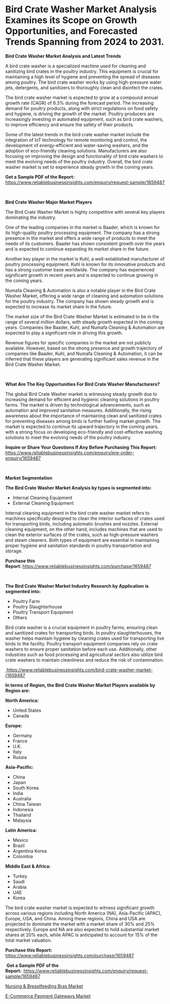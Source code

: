 <p><h1>Bird Crate Washer Market Analysis Examines its Scope on Growth Opportunities, and Forecasted Trends Spanning from 2024 to 2031.</h1></p><p><strong>Bird Crate Washer Market Analysis and Latest Trends</strong></p>
<p><p>A bird crate washer is a specialized machine used for cleaning and sanitizing bird crates in the poultry industry. This equipment is crucial for maintaining a high level of hygiene and preventing the spread of diseases among poultry. The bird crate washer works by using high-pressure water jets, detergents, and sanitizers to thoroughly clean and disinfect the crates.</p><p>The bird crate washer market is expected to grow at a compound annual growth rate (CAGR) of 6.3% during the forecast period. The increasing demand for poultry products, along with strict regulations on food safety and hygiene, is driving the growth of the market. Poultry producers are increasingly investing in automated equipment, such as bird crate washers, to improve efficiency and ensure the safety of their products.</p><p>Some of the latest trends in the bird crate washer market include the integration of IoT technology for remote monitoring and control, the development of energy-efficient and water-saving washers, and the adoption of eco-friendly cleaning solutions. Manufacturers are also focusing on improving the design and functionality of bird crate washers to meet the evolving needs of the poultry industry. Overall, the bird crate washer market is set to experience steady growth in the coming years.</p></p>
<p><strong>Get a Sample PDF of the Report:&nbsp;</strong> <a href="https://www.reliablebusinessinsights.com/enquiry/request-sample/1659487">https://www.reliablebusinessinsights.com/enquiry/request-sample/1659487</a></p>
<p>&nbsp;</p>
<p><strong>Bird Crate Washer Major Market Players</strong></p>
<p><p>The Bird Crate Washer Market is highly competitive with several key players dominating the industry. </p><p>One of the leading companies in the market is Baader, which is known for its high-quality poultry processing equipment. The company has a strong presence in the market and offers a wide range of products to meet the needs of its customers. Baader has shown consistent growth over the years and is expected to continue expanding its market share in the future.</p><p>Another key player in the market is Kuhl, a well-established manufacturer of poultry processing equipment. Kuhl is known for its innovative products and has a strong customer base worldwide. The company has experienced significant growth in recent years and is expected to continue growing in the coming years.</p><p>Numafa Cleaning & Automation is also a notable player in the Bird Crate Washer Market, offering a wide range of cleaning and automation solutions for the poultry industry. The company has shown steady growth and is expected to increase its market share in the future.</p><p>The market size of the Bird Crate Washer Market is estimated to be in the range of several million dollars, with steady growth expected in the coming years. Companies like Baader, Kuhl, and Numafa Cleaning & Automation are expected to play a significant role in driving this growth.</p><p>Revenue figures for specific companies in the market are not publicly available. However, based on the strong presence and growth trajectory of companies like Baader, Kuhl, and Numafa Cleaning & Automation, it can be inferred that these players are generating significant sales revenue in the Bird Crate Washer Market.</p></p>
<p>&nbsp;</p>
<p><strong>What Are The Key Opportunities For Bird Crate Washer Manufacturers?</strong></p>
<p><p>The global Bird Crate Washer market is witnessing steady growth due to increasing demand for efficient and hygienic cleaning solutions in poultry farms. The market is driven by technological advancements, such as automation and improved sanitation measures. Additionally, the rising awareness about the importance of maintaining clean and sanitized crates for preventing diseases among birds is further fueling market growth. The market is expected to continue its upward trajectory in the coming years, with a strong focus on developing eco-friendly and cost-effective washing solutions to meet the evolving needs of the poultry industry.</p></p>
<p><strong>Inquire or Share Your Questions If Any Before Purchasing This Report:</strong> <a href="https://www.reliablebusinessinsights.com/enquiry/pre-order-enquiry/1659487">https://www.reliablebusinessinsights.com/enquiry/pre-order-enquiry/1659487</a></p>
<p>&nbsp;</p>
<p><strong>Market Segmentation</strong></p>
<p><strong>The Bird Crate Washer Market Analysis by types is segmented into:</strong></p>
<p><ul><li>Internal Cleaning Equipment</li><li>External Cleaning Equipment</li></ul></p>
<p><p>Internal cleaning equipment in the bird crate washer market refers to machines specifically designed to clean the interior surfaces of crates used for transporting birds, including automatic brushes and nozzles. External cleaning equipment, on the other hand, includes machines that are used to clean the exterior surfaces of the crates, such as high-pressure washers and steam cleaners. Both types of equipment are essential in maintaining proper hygiene and sanitation standards in poultry transportation and storage.</p></p>
<p><strong>Purchase this Report:&nbsp;</strong><a href="https://www.reliablebusinessinsights.com/purchase/1659487">https://www.reliablebusinessinsights.com/purchase/1659487</a></p>
<p>&nbsp;</p>
<p><strong>The Bird Crate Washer Market Industry Research by Application is segmented into:</strong></p>
<p><ul><li>Poultry Farm</li><li>Poultry Slaughterhouse</li><li>Poultry Transport Equipment</li><li>Others</li></ul></p>
<p><p>Bird crate washer is a crucial equipment in poultry farms, ensuring clean and sanitized crates for transporting birds. In poultry slaughterhouses, the washer helps maintain hygiene by cleaning crates used for transporting live birds to the facility. Poultry transport equipment companies rely on crate washers to ensure proper sanitation before each use. Additionally, other industries such as food processing and agricultural sectors also utilize bird crate washers to maintain cleanliness and reduce the risk of contamination.</p></p>
<p><a href="https://www.reliablebusinessinsights.com/bird-crate-washer-market-r1659487">&nbsp;https://www.reliablebusinessinsights.com/bird-crate-washer-market-r1659487</a></p>
<p><strong>In terms of Region, the Bird Crate Washer Market Players available by Region are:</strong></p>
<p>
    <p> <strong> North America: </strong>
        <ul>
            <li>United States</li>
            <li>Canada</li>
        </ul>
        </p> 
    <p> <strong> Europe: </strong>
        <ul>
            <li>Germany</li>
            <li>France</li>
            <li>U.K.</li>
            <li>Italy</li>
            <li>Russia</li>
        </ul>
        </p> 
    <p> <strong> Asia-Pacific: </strong>
        <ul>
            <li>China</li>
            <li>Japan</li>
            <li>South Korea</li>
            <li>India</li>
            <li>Australia</li>
            <li>China Taiwan</li>
            <li>Indonesia</li>
            <li>Thailand</li>
            <li>Malaysia</li>
        </ul>
        </p> 
    <p> <strong> Latin America: </strong>
        <ul>
            <li>Mexico</li>
            <li>Brazil</li>
            <li>Argentina Korea</li>
            <li>Colombia</li>
        </ul>
        </p> 
    <p> <strong> Middle East & Africa: </strong>
        <ul>
            <li>Turkey</li>
            <li>Saudi</li>
            <li>Arabia</li>
            <li>UAE</li>
            <li>Korea</li>
        </ul>
    </p>
    </p>
<p><p>The bird crate washer market is expected to witness significant growth across various regions including North America (NA), Asia-Pacific (APAC), Europe, USA, and China. Among these regions, China and USA are projected to dominate the market with a market share of 30% and 25% respectively. Europe and NA are also expected to hold substantial market shares at 20% each, while APAC is anticipated to account for 15% of the total market valuation.</p></p>
<p><strong>Purchase this Report: </strong><a href="https://www.reliablebusinessinsights.com/purchase/1659487">https://www.reliablebusinessinsights.com/purchase/1659487</a></p>
<p>&nbsp;<strong>Get a Sample PDF of the Report:&nbsp;&nbsp;</strong><a href="https://www.reliablebusinessinsights.com/enquiry/request-sample/1659487">https://www.reliablebusinessinsights.com/enquiry/request-sample/1659487</a></p>
<p><strong></strong></p>
<p><p><a href="https://github.com/tusomamen9/Market-Research-Report-List-1/blob/main/nursing-breastfeeding-bras-market.md">Nursing & Breastfeeding Bras Market</a></p><p><a href="https://github.com/ofpaqrof92/Market-Research-Report-List-1/blob/main/e-commerce-payment-gateways-market.md">E-Commerce Payment Gateways Market</a></p></p>